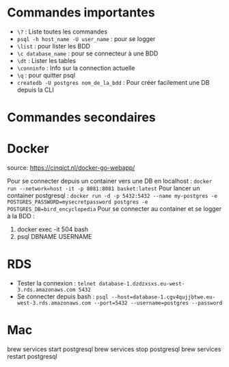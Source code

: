# Commandes importantes

- `\?` : Liste toutes les commandes
- `psql -h host_name -U user_name` : pour se logger
- `\list` : pour lister les BDD
- `\c database_name` : pour se connecteur à une BDD
- `\dt` : Lister les tables
- `\conninfo` : Info sur la connection actuelle
- `\q` : pour quitter psql
- `createdb -U postgres nom_de_la_bdd` : Pour créer facilement une DB depuis la CLI

# Commandes secondaires

# Docker

source: https://cinqict.nl/docker-go-webapp/

Pour se connecter depuis un container vers une DB en localhost : `docker run --network=host -it -p 8081:8081 basket:latest`
Pour lancer un container postgresql : `docker run -d -p 5432:5432 --name my-postgres -e POSTGRES_PASSWORD=mysecretpassword postgres -e POSTGRES_DB=bird_encyclopedia`
Pour se connecter au container et se logger à la BDD :

1. docker exec -it 504 bash
2. psql DBNAME USERNAME

# RDS
- Tester la connexion : `telnet database-1.dzdzxsxs.eu-west-3.rds.amazonaws.com 5432`
- Se connecter depuis bash : `psql --host=database-1.cgv4qujjbtwe.eu-west-3.rds.amazonaws.com --port=5432 --username=postgres --password`

# Mac
brew services start postgresql
brew services stop postgresql
brew services restart postgresql